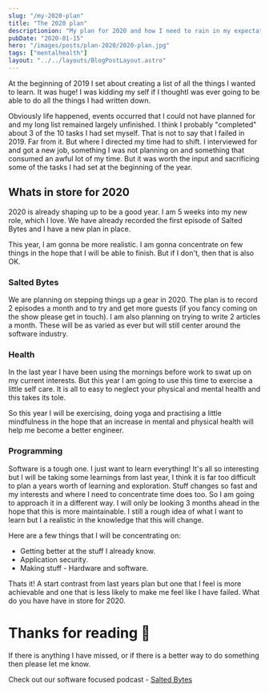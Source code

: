 ```yaml
---
slug: "/my-2020-plan"
title: "The 2020 plan"
descriptionion: "My plan for 2020 and how I need to rain in my expectations for my own mental health."
pubDate: "2020-01-15"
hero: "/images/posts/plan-2020/2020-plan.jpg"
tags: ["mentalhealth"]
layout: "../../layouts/BlogPostLayout.astro"
---
```


At the beginning of 2019 I set about creating a list of all the things I wanted to learn. It was huge! I was kidding my self if I thoughtI was ever going to be able to do all the things I had written down.

Obviously life happened, events occurred that I could not have planned for and my long list remained largely unfinished. I think I probably "completed" about 3 of the 10 tasks I had set myself. That is not to say that I failed in 2019. Far from it. But where I directed my time had to shift. I interviewed for and got a new job, something I was not planning on and something that consumed an awful lot of my time. But it was worth the input and sacrificing some of the tasks I had set at the beginning of the year.

## Whats in store for 2020

2020 is already shaping up to be a good year. I am 5 weeks into my new role, which I love. We have already recorded the first episode of Salted Bytes and I have a new plan in place.

This year, I am gonna be more realistic. I am gonna concentrate on few things in the hope that I will be able to finish. But if I don't, then that is also OK.

### Salted Bytes

We are planning on stepping things up a gear in 2020. The plan is to record 2 episodes a month and to try and get more guests (if you fancy coming on the show please get in touch). I am also planning on trying to write 2 articles a month. These will be as varied as ever but will still center around the software industry.

### Health

In the last year I have been using the mornings before work to swat up on my current interests. But this year I am going to use this time to exercise a little self care. It is all to easy to neglect your physical and mental health and this takes its tole.

So this year I will be exercising, doing yoga and practising a little mindfulness in the hope that an increase in mental and physical health will help me become a better engineer.

### Programming

Software is a tough one. I just want to learn everything! It's all so interesting but I will be taking some learnings from last year, I think it is far too difficult to plan a years worth of learning and exploration. Stuff changes so fast and my interests and where I need to concentrate time does too. So I am going to approach it in a different way. I will only be looking 3 months ahead in the hope that this is more maintainable. I still a rough idea of what I want to learn but I a realistic in the knowledge that this will change.

Here are a few things that I will be concentrating on:

- Getting better at the stuff I already know.
- Application security.
- Making stuff - Hardware and software.

Thats it! A start contrast from last years plan but one that I feel is more achievable and one that is less likely to make me feel like I have failed. What do you have have in store for 2020.

# Thanks for reading 🙏

If there is anything I have missed, or if there is a better way to do something then please let me know.

Check out our software focused podcast - [Salted Bytes](https://open.spotify.com/show/7IdlgpiDfYcOdCn57mPLvH?si=X1ArfHvqQXSOAfc1h7Y_Eg)
